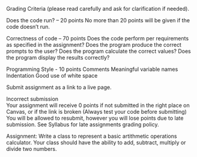 Grading Criteria (please read carefully and ask for clarification if needed).

Does the code run? – 20 points 
No more than 20 points will be given if the code doesn’t run.

Correctness of code – 70 points 
Does the code perform per requirements as specified in the assignment?
Does the program produce the correct prompts to the user?
Does the program calculate the correct values?
Does the program display the results correctly?

Programming Style - 10 points
Comments
Meaningful variable names
Indentation
Good use of white space 

Submit assignment as a link to a live page.

Incorrect submission  
Your assignment will receive 0 points if not submitted in the right place on Canvas, or if the link is broken (Always test your code before submitting)
You will be allowed to resubmit, however you will lose points due to late submission. See Syllabus for late assignments grading policy.

Assignment: 
Write a class to represent a basic artithmetic operations calculator. 
Your class should have the ability to add, subtract, multiply or divide two numbers.
